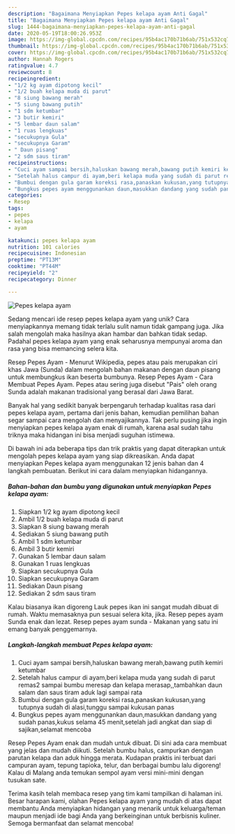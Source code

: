 ```yaml
---
description: "Bagaimana Menyiapkan Pepes kelapa ayam Anti Gagal"
title: "Bagaimana Menyiapkan Pepes kelapa ayam Anti Gagal"
slug: 1444-bagaimana-menyiapkan-pepes-kelapa-ayam-anti-gagal
date: 2020-05-19T18:00:26.953Z
image: https://img-global.cpcdn.com/recipes/95b4ac170b71b6ab/751x532cq70/pepes-kelapa-ayam-foto-resep-utama.jpg
thumbnail: https://img-global.cpcdn.com/recipes/95b4ac170b71b6ab/751x532cq70/pepes-kelapa-ayam-foto-resep-utama.jpg
cover: https://img-global.cpcdn.com/recipes/95b4ac170b71b6ab/751x532cq70/pepes-kelapa-ayam-foto-resep-utama.jpg
author: Hannah Rogers
ratingvalue: 4.7
reviewcount: 8
recipeingredient:
- "1/2 kg ayam dipotong kecil"
- "1/2 buah kelapa muda di parut"
- "8 siung bawang merah"
- "5 siung bawang putih"
- "1 sdm ketumbar"
- "3 butir kemiri"
- "5 lembar daun salam"
- "1 ruas lengkuas"
- "secukupnya Gula"
- "secukupnya Garam"
- " Daun pisang"
- "2 sdm saus tiram"
recipeinstructions:
- "Cuci ayam sampai bersih,haluskan bawang merah,bawang putih kemiri ketumbar"
- "Setelah halus campur di ayam,beri kelapa muda yang sudah di parut remas2 sampai bumbu meresap dan kelapa merasap,,tambahkan daun salam dan saus tiram aduk lagi sampai rata"
- "Bumbui dengan gula garam koreksi rasa,panaskan kukusan,yang tutupnya sudah di alasi,tunggu sampai kukusan panas"
- "Bungkus pepes ayam menggunankan daun,masukkan dandang yang sudah panas,kukus selama 45 menit,setelah jadi angkat dan siap di sajikan,selamat mencoba"
categories:
- Resep
tags:
- pepes
- kelapa
- ayam

katakunci: pepes kelapa ayam 
nutrition: 101 calories
recipecuisine: Indonesian
preptime: "PT13M"
cooktime: "PT44M"
recipeyield: "2"
recipecategory: Dinner

---
```



![Pepes kelapa ayam](https://img-global.cpcdn.com/recipes/95b4ac170b71b6ab/751x532cq70/pepes-kelapa-ayam-foto-resep-utama.jpg)

Sedang mencari ide resep pepes kelapa ayam yang unik? Cara menyiapkannya memang tidak terlalu sulit namun tidak gampang juga. Jika salah mengolah maka hasilnya akan hambar dan bahkan tidak sedap. Padahal pepes kelapa ayam yang enak seharusnya mempunyai aroma dan rasa yang bisa memancing selera kita.

Resep Pepes Ayam - Menurut Wikipedia, pepes atau pais merupakan ciri khas Jawa (Sunda) dalam mengolah bahan makanan dengan daun pisang untuk membungkus ikan beserta bumbunya. Resep Pepes Ayam - Cara Membuat Pepes Ayam. Pepes atau sering juga disebut &#34;Pais&#34; oleh orang Sunda adalah makanan tradisional yang berasal dari Jawa Barat.

Banyak hal yang sedikit banyak berpengaruh terhadap kualitas rasa dari pepes kelapa ayam, pertama dari jenis bahan, kemudian pemilihan bahan segar sampai cara mengolah dan menyajikannya. Tak perlu pusing jika ingin menyiapkan pepes kelapa ayam enak di rumah, karena asal sudah tahu triknya maka hidangan ini bisa menjadi suguhan istimewa.


Di bawah ini ada beberapa tips dan trik praktis yang dapat diterapkan untuk mengolah pepes kelapa ayam yang siap dikreasikan. Anda dapat menyiapkan Pepes kelapa ayam menggunakan 12 jenis bahan dan 4 langkah pembuatan. Berikut ini cara dalam menyiapkan hidangannya.

<!--inarticleads1-->

##### Bahan-bahan dan bumbu yang digunakan untuk menyiapkan Pepes kelapa ayam:

1. Siapkan 1/2 kg ayam dipotong kecil
1. Ambil 1/2 buah kelapa muda di parut
1. Siapkan 8 siung bawang merah
1. Sediakan 5 siung bawang putih
1. Ambil 1 sdm ketumbar
1. Ambil 3 butir kemiri
1. Gunakan 5 lembar daun salam
1. Gunakan 1 ruas lengkuas
1. Siapkan secukupnya Gula
1. Siapkan secukupnya Garam
1. Sediakan  Daun pisang
1. Sediakan 2 sdm saus tiram


Kalau biasanya ikan digoreng Lauk pepes ikan ini sangat mudah dibuat di rumah. Waktu memasaknya pun sesuai selera kita, jika. Resep pepes ayam Sunda enak dan lezat. Resep pepes ayam sunda - Makanan yang satu ini emang banyak penggemarnya. 

<!--inarticleads2-->

##### Langkah-langkah membuat Pepes kelapa ayam:

1. Cuci ayam sampai bersih,haluskan bawang merah,bawang putih kemiri ketumbar
1. Setelah halus campur di ayam,beri kelapa muda yang sudah di parut remas2 sampai bumbu meresap dan kelapa merasap,,tambahkan daun salam dan saus tiram aduk lagi sampai rata
1. Bumbui dengan gula garam koreksi rasa,panaskan kukusan,yang tutupnya sudah di alasi,tunggu sampai kukusan panas
1. Bungkus pepes ayam menggunankan daun,masukkan dandang yang sudah panas,kukus selama 45 menit,setelah jadi angkat dan siap di sajikan,selamat mencoba


Resep Pepes Ayam enak dan mudah untuk dibuat. Di sini ada cara membuat yang jelas dan mudah diikuti. Setelah bumbu halus, campurkan dengan parutan kelapa dan aduk hingga merata. Kudapan praktis ini terbuat dari campuran ayam, tepung tapioka, telur, dan berbagai bumbu lalu digoreng! Kalau di Malang anda temukan sempol ayam versi mini-mini dengan tusukan sate. 

Terima kasih telah membaca resep yang tim kami tampilkan di halaman ini. Besar harapan kami, olahan Pepes kelapa ayam yang mudah di atas dapat membantu Anda menyiapkan hidangan yang menarik untuk keluarga/teman maupun menjadi ide bagi Anda yang berkeinginan untuk berbisnis kuliner. Semoga bermanfaat dan selamat mencoba!
